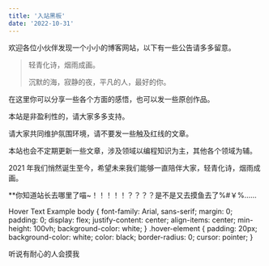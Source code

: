 ```yaml
---
title: '入站黑板'
date: '2022-10-31'
---
```


欢迎各位小伙伴发现一个小小的博客网站，以下有一些公告请多多留意。

> 轻青化诗，烟雨成画。
>
> 沉默的海，寂静的夜，平凡的人，最好的你。

在这里你可以分享一些各个方面的感悟，也可以发一些原创作品。

本站是非盈利性的，请大家多多支持。

请大家共同维护氛围环境，请不要发一些触及红线的文章。

本站也会不定期更新一些文章，涉及领域以编程知识为主，其他各个领域为辅。

2021 年我们悄然诞生至今，希望未来我们能够一直陪伴大家，轻青化诗，烟雨成画。

\*\*你知道站长去哪里了喵~！！！！！？？？？是不是又去摸鱼去了%#￥%……

<!-- ![](images/100705428_p0-1024x733.jpg) -->

Hover Text Example body { font-family: Arial, sans-serif; margin: 0; padding: 0; display: flex; justify-content: center; align-items: center; min-height: 100vh; background-color: white; } .hover-element { padding: 20px; background-color: white; color: black; border-radius: 0; cursor: pointer; }

听说有耐心的人会摸我
